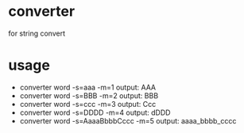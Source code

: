# converter
for string convert

# usage

* converter word -s=aaa -m=1
  output: AAA
* converter word -s=BBB -m=2
  output: BBB
* converter word -s=ccc -m=3
  output: Ccc
* converter word -s=DDDD -m=4
  output: dDDD
* converter word -s=AaaaBbbbCccc -m=5
  output: aaaa_bbbb_cccc

